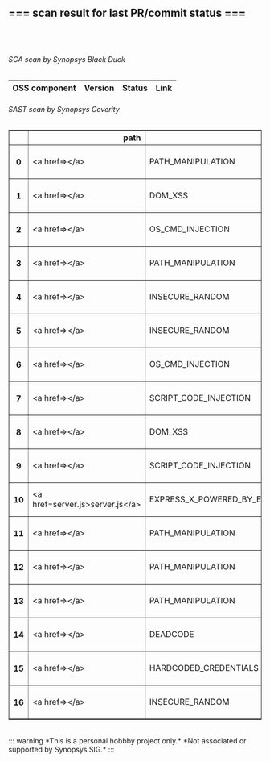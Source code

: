 ## === scan result for last PR/commit status === 
<br/><br/>
###### SCA scan by Synopsys Black Duck
|OSS component | Version | Status | Link|
| --- | --- | --- | --- |
###### SAST scan by Synopsys Coverity
<table border="1" class="dataframe">
  <thead>
    <tr style="text-align: right;">
      <th></th>
      <th>path</th>
      <th>checker</th>
      <th>severity</th>
      <th>url</th>
    </tr>
  </thead>
  <tbody>
    <tr>
      <th>0</th>
      <td>&lt;a href=&gt;&lt;/a&gt;</td>
      <td>PATH_MANIPULATION</td>
      <td>audit</td>
      <td>&lt;a href= + url + r&gt;link&lt;/a&gt;</td>
    </tr>
    <tr>
      <th>1</th>
      <td>&lt;a href=&gt;&lt;/a&gt;</td>
      <td>DOM_XSS</td>
      <td>audit</td>
      <td>&lt;a href= + url + r&gt;link&lt;/a&gt;</td>
    </tr>
    <tr>
      <th>2</th>
      <td>&lt;a href=&gt;&lt;/a&gt;</td>
      <td>OS_CMD_INJECTION</td>
      <td>high</td>
      <td>&lt;a href= + url + r&gt;link&lt;/a&gt;</td>
    </tr>
    <tr>
      <th>3</th>
      <td>&lt;a href=&gt;&lt;/a&gt;</td>
      <td>PATH_MANIPULATION</td>
      <td>audit</td>
      <td>&lt;a href= + url + r&gt;link&lt;/a&gt;</td>
    </tr>
    <tr>
      <th>4</th>
      <td>&lt;a href=&gt;&lt;/a&gt;</td>
      <td>INSECURE_RANDOM</td>
      <td>low</td>
      <td>&lt;a href= + url + r&gt;link&lt;/a&gt;</td>
    </tr>
    <tr>
      <th>5</th>
      <td>&lt;a href=&gt;&lt;/a&gt;</td>
      <td>INSECURE_RANDOM</td>
      <td>low</td>
      <td>&lt;a href= + url + r&gt;link&lt;/a&gt;</td>
    </tr>
    <tr>
      <th>6</th>
      <td>&lt;a href=&gt;&lt;/a&gt;</td>
      <td>OS_CMD_INJECTION</td>
      <td>audit</td>
      <td>&lt;a href= + url + r&gt;link&lt;/a&gt;</td>
    </tr>
    <tr>
      <th>7</th>
      <td>&lt;a href=&gt;&lt;/a&gt;</td>
      <td>SCRIPT_CODE_INJECTION</td>
      <td>audit</td>
      <td>&lt;a href= + url + r&gt;link&lt;/a&gt;</td>
    </tr>
    <tr>
      <th>8</th>
      <td>&lt;a href=&gt;&lt;/a&gt;</td>
      <td>DOM_XSS</td>
      <td>audit</td>
      <td>&lt;a href= + url + r&gt;link&lt;/a&gt;</td>
    </tr>
    <tr>
      <th>9</th>
      <td>&lt;a href=&gt;&lt;/a&gt;</td>
      <td>SCRIPT_CODE_INJECTION</td>
      <td>audit</td>
      <td>&lt;a href= + url + r&gt;link&lt;/a&gt;</td>
    </tr>
    <tr>
      <th>10</th>
      <td>&lt;a href=server.js&gt;server.js&lt;/a&gt;</td>
      <td>EXPRESS_X_POWERED_BY_ENABLED</td>
      <td>low</td>
      <td>&lt;a href= + url + r&gt;link&lt;/a&gt;</td>
    </tr>
    <tr>
      <th>11</th>
      <td>&lt;a href=&gt;&lt;/a&gt;</td>
      <td>PATH_MANIPULATION</td>
      <td>audit</td>
      <td>&lt;a href= + url + r&gt;link&lt;/a&gt;</td>
    </tr>
    <tr>
      <th>12</th>
      <td>&lt;a href=&gt;&lt;/a&gt;</td>
      <td>PATH_MANIPULATION</td>
      <td>audit</td>
      <td>&lt;a href= + url + r&gt;link&lt;/a&gt;</td>
    </tr>
    <tr>
      <th>13</th>
      <td>&lt;a href=&gt;&lt;/a&gt;</td>
      <td>PATH_MANIPULATION</td>
      <td>audit</td>
      <td>&lt;a href= + url + r&gt;link&lt;/a&gt;</td>
    </tr>
    <tr>
      <th>14</th>
      <td>&lt;a href=&gt;&lt;/a&gt;</td>
      <td>DEADCODE</td>
      <td>medium</td>
      <td>&lt;a href= + url + r&gt;link&lt;/a&gt;</td>
    </tr>
    <tr>
      <th>15</th>
      <td>&lt;a href=&gt;&lt;/a&gt;</td>
      <td>HARDCODED_CREDENTIALS</td>
      <td>medium</td>
      <td>&lt;a href= + url + r&gt;link&lt;/a&gt;</td>
    </tr>
    <tr>
      <th>16</th>
      <td>&lt;a href=&gt;&lt;/a&gt;</td>
      <td>INSECURE_RANDOM</td>
      <td>low</td>
      <td>&lt;a href= + url + r&gt;link&lt;/a&gt;</td>
    </tr>
  </tbody>
</table><br/>::: warning
*This is a personal hobbby project only.*
*Not associated or supported by Synopsys SIG.*
:::
